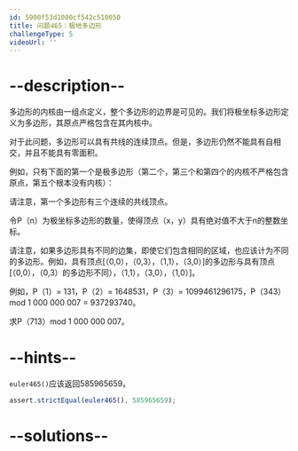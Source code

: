 ```yaml
---
id: 5900f53d1000cf542c510050
title: 问题465：极地多边形
challengeType: 5
videoUrl: ''
---
```


# --description--

多边形的内核由一组点定义，整个多边形的边界是可见的。我们将极坐标多边形定义为多边形，其原点严格包含在其内核中。

对于此问题，多边形可以具有共线的连续顶点。但是，多边形仍然不能具有自相交，并且不能具有零面积。

例如，只有下面的第一个是极多边形（第二个，第三个和第四个的内核不严格包含原点，第五个根本没有内核）：

请注意，第一个多边形有三个连续的共线顶点。

令P（n）为极坐标多边形的数量，使得顶点（x，y）具有绝对值不大于n的整数坐标。

请注意，如果多边形具有不同的边集，即使它们包含相同的区域，也应该计为不同的多边形。例如，具有顶点\[（0,0），（0,3），（1,1），（3,0）]的多边形与具有顶点\[（0,0），（0,3）的多边形不同），（1,1），（3,0），（1,0）]。

例如，P（1）= 131，P（2）= 1648531，P（3）= 1099461296175，P（343）mod 1 000 000 007 = 937293740。

求P（713）mod 1 000 000 007。

# --hints--

`euler465()`应该返回585965659。

```js
assert.strictEqual(euler465(), 585965659);
```

# --solutions--

